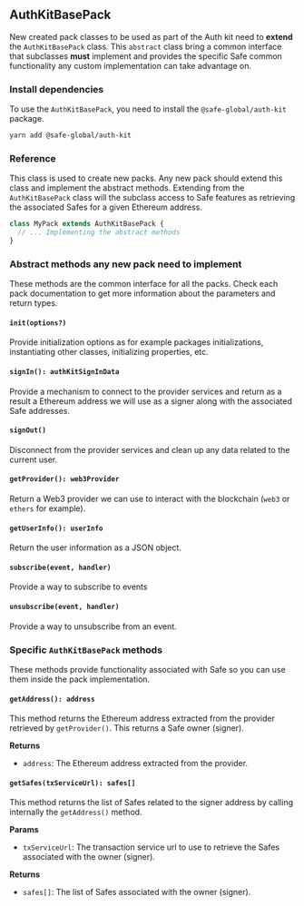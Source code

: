 ## AuthKitBasePack

New created pack classes to be used as part of the Auth kit need to **extend** the `AuthKitBasePack` class. This `abstract` class bring a common interface that subclasses **must** implement and provides the specific Safe common functionality any custom implementation can take advantage on.

### Install dependencies

To use the `AuthKitBasePack`, you need to install the `@safe-global/auth-kit` package.

```bash
yarn add @safe-global/auth-kit
```

### Reference

This class is used to create new packs. Any new pack should extend this class and implement the abstract methods. Extending from the `AuthKitBasePack` class will the subclass access to Safe features as retrieving the associated Safes for a given Ethereum address.

```typescript
class MyPack extends AuthKitBasePack {
  // ... Implementing the abstract methods
}
```

### Abstract methods any new pack need to implement

These methods are the common interface for all the packs. Check each pack documentation to get more information about the parameters and return types.

#### `init(options?)`
Provide initialization options as for example packages initializations, instantiating other classes, initializing properties, etc.

#### `signIn(): authKitSignInData`
Provide a mechanism to connect to the provider services and return as a result a Ethereum address we will use as a signer along with the associated Safe addresses.

#### `signOut()`
Disconnect from the provider services and clean up any data related to the current user.

#### `getProvider(): web3Provider`
Return a Web3 provider we can use to interact with the blockchain (`web3` or `ethers` for example).

#### `getUserInfo(): userInfo`
Return the user information as a JSON object.

#### `subscribe(event, handler)`
Provide a way to subscribe to events

#### `unsubscribe(event, handler)`
Provide a way to unsubscribe from an event.

### Specific `AuthKitBasePack` methods

These methods provide functionality associated with Safe so you can use them inside the pack implementation.

#### `getAddress(): address`
This method returns the Ethereum address extracted from the provider retrieved by `getProvider()`. This returns a Safe owner (signer).

**Returns**
- `address`: The Ethereum address extracted from the provider.

#### `getSafes(txServiceUrl): safes[]`
This method returns the list of Safes related to the signer address by calling internally the `getAddress()` method.

**Params**
- `txServiceUrl`: The transaction service url to use to retrieve the Safes associated with the owner (signer).

**Returns**
- `safes[]`: The list of Safes associated with the owner (signer).




